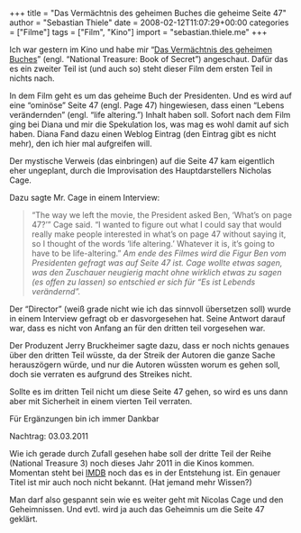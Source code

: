 +++
title = "Das Vermächtnis des geheimen Buches die geheime Seite 47"
author = "Sebastian Thiele"
date = 2008-02-12T11:07:29+00:00
categories = ["Filme"]
tags = ["Film", "Kino"]
import = "sebastian.thiele.me"
+++

Ich war gestern im Kino und habe mir &#8220;[Das Vermächtnis des geheimen Buches](http://www.imdb.com/title/tt1197627/)&#8221; (engl. &#8220;National Treasure: Book of Secret&#8221;) angeschaut. Dafür das es ein zweiter Teil ist (und auch so) steht dieser Film dem ersten Teil in nichts nach.

In dem Film geht es um das geheime Buch der Presidenten. Und es wird auf eine &#8220;ominöse&#8221; Seite 47 (engl. Page 47) hingewiesen, dass einen &#8220;Lebens verändernden&#8221; (engl. &#8220;life altering.&#8221;) Inhalt haben soll. Sofort nach dem Film ging bei Diana und mir die Spekulation los, was mag es wohl damit auf sich haben. Diana Fand dazu einen Weblog Eintrag (den Eintrag gibt es nicht mehr), den ich hier mal aufgreifen will.

Der mystische Verweis (das einbringen) auf die Seite 47 kam eigentlich eher ungeplant, durch die Improvisation des Hauptdarstellers Nicholas Cage.

Dazu sagte Mr. Cage in einem Interview:

> “The way we left the movie, the President asked Ben, ‘What’s on page 47?’” Cage said. “I wanted to figure out what I could say that would really make people interested in what’s on page 47 without saying it, so I thought of the words ‘life altering.’ Whatever it is, it’s going to have to be life-altering.”
> _Am ende des Filmes wird die Figur Ben vom Presidenten gefragt was auf Seite 47 ist. Cage wollte etwas sagen, was den Zuschauer neugierig macht ohne wirklich etwas zu sagen (es offen zu lassen) so entschied er sich für &#8220;Es ist Lebends verändernd&#8221;._

Der &#8220;Director&#8221; (weiß grade nicht wie ich das sinnvoll übersetzen soll) wurde in einem Interview gefragt ob er dasvorgesehen hat. Seine Antwort darauf war, dass es nicht von Anfang an für den dritten teil vorgesehen war.

Der Produzent Jerry Bruckheimer sagte dazu, dass er noch nichts genaues über den dritten Teil wüsste, da der Streik der Autoren die ganze Sache herauszögern würde, und nur die Autoren wüssten worum es gehen soll, doch sie verraten es aufgrund des Streikes nicht.

Sollte es im dritten Teil nicht um diese Seite 47 gehen, so wird es uns dann aber mit Sicherheit in einem vierten Teil verraten.

Für Ergänzungen bin ich immer Dankbar

Nachtrag: 03.03.2011
  
Wie ich gerade durch Zufall gesehen habe soll der dritte Teil der Reihe (National Treasure 3) noch dieses Jahr 2011 in die Kinos kommen. Momentan steht bei [IMDB](http://www.imdb.com/title/tt1197627/) noch das es in der Entstehung ist. Ein genauer Titel ist mir auch noch nicht bekannt. (Hat jemand mehr Wissen?)
  
Man darf also gespannt sein wie es weiter geht mit Nicolas Cage und den Geheimnissen. Und evtl. wird ja auch das Geheimnis um die Seite 47 geklärt.
